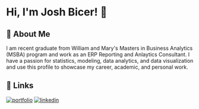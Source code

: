
# Hi, I'm Josh Bicer! 👋


## 🚀 About Me
I am recent graduate from William and Mary's Masters in Business Analytics (MSBA) program and work as an ERP Reporting and Anlaytics Consultant. I have a passion for statistics, modeling, data analytics, and data visualization and use this profile to showcase my career, academic, and personal work. 


## 🔗 Links
[![portfolio](https://img.shields.io/badge/my_portfolio-000?style=for-the-badge&logo=ko-fi&logoColor=white)](https://github.com/joshbicer)
[![linkedin](https://img.shields.io/badge/linkedin-0A66C2?style=for-the-badge&logo=linkedin&logoColor=white)](https://linkedin.com/in/josh-bicer)


